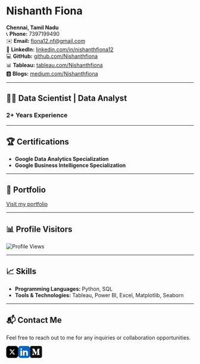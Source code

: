 # Nishanth Fiona

**Chennai, Tamil Nadu**  
📞 **Phone:** 7397199490  
✉️ **Email:** [fiona12.nf@gmail.com](mailto:fiona12.nf@gmail.com)  
🔗 **LinkedIn:** [linkedin.com/in/nishanthfiona12](https://linkedin.com/in/nishanthfiona12)  
💻 **GitHub:** [github.com/Nishanthfiona](https://www.github.com/Nishanthfiona)  
📊 **Tableau:** [tableau.com/Nishanthfiona](https://public.tableau.com/app/profile/nishanth.fiona/vizzes)   
🅱️ **Blogs:** [medium.com/Nishanthfiona](https://medium.com/@nishanthfiona)


---

## 👨‍💼 Data Scientist | Data Analyst 
### **2+ Years Experience**

---

## 🏆 Certifications

- **Google Data Analytics Specialization**
- **Google Business Intelligence Specialization**

---

## 🌟 Portfolio

[Visit my portfolio](https://nishanthfiona.vercel.app)

---

## 📊 Profile Visitors

![Profile Views](https://komarev.com/ghpvc/?username=Nishanthfiona&color=red&label=Profile+Views&abbreviated=true)

---

## 📈 Skills

- **Programming Languages:** Python, SQL
- **Tools & Technologies:** Tableau, Power BI, Excel, Matplotlib, Seaborn

---

## 📬 Contact Me

Feel free to reach out to me for any inquiries or collaboration opportunities.

<a href="https://twitter.com/NishanthFi3581"><img align="left" src="x-social-media-logo-icon.png" width="32px"></a>
<a href="https://linkedin.com/in/nishanthfiona12"><img align="left" src="linkedin-app-icon.png" width="32px"></a>
<a href="https://medium.com/@nishanthfiona"><img align="left" src="medium_icon_130878.png" width="32px"></a>
<br>


